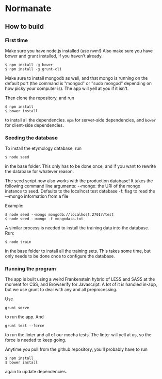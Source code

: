 # Normanate

## How to build

### First time

Make sure you have node.js installed (use nvm!) Also make sure you have bower and grunt installed, if you haven't already.

    $ npm install -g bower
    $ npm install -g grunt-cli

Make sure to install mongodb as well, and that mongo is running on the default port (the command is "mongod" or "sudo mongod" depending on how picky your computer is). The app will yell at you if it isn't.

Then clone the repository, and run

    $ npm install
    $ bower install

to install all the dependencies. `npm` for server-side dependencies, and `bower` for client-side dependencies.

### Seeding the database

To install the etymology database, run

    $ node seed

in the base folder. This only has to be done once, and if you want to rewrite the database for whatever reason.

The seed script now also works with the production database! It takes the following command line arguments:
    --mongo: the URI of the mongo instance to seed. Defaults to the localhost test database
    -f: flag to read the --mongo information from a file

Example:

    $ node seed --mongo mongodb://localhost:27017/test
    $ node seed --mongo -f mongodata.txt

A similar process is needed to install the training data into the database. Run:

    $ node train

in the base folder to install all the training sets. This takes some time, but only needs to be done once to configure the database.

### Running the program

The app is built using a weird Frankenstein hybrid of LESS and SASS at the moment for CSS, and Browserify for Javascript. A lot of it is handled in-app, but we use grunt to deal with any and all preprocessing.

Use

    grunt serve

to run the app. And

    grunt test --force

to run the linter and all of our mocha tests. The linter will yell at us, so the force is needed to keep going.

Anytime you pull from the github repository, you'll probably have to run
    
    $ npm install
    $ bower install

again to update dependencies.

